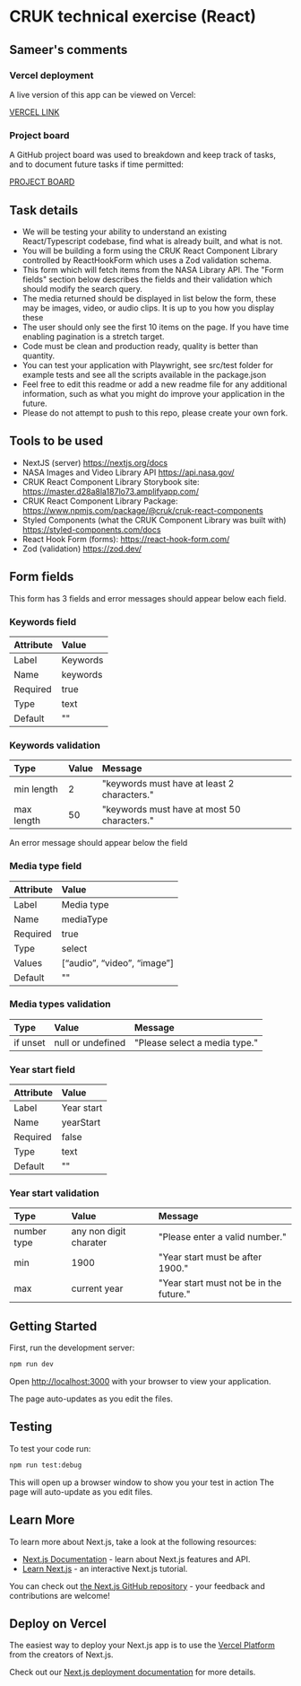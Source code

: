 # CRUK technical exercise (React)

## Sameer's comments

### Vercel deployment

A live version of this app can be viewed on Vercel:

[VERCEL LINK](https://react-exercise-cr.vercel.app/)

### Project board

A GitHub project board was used to breakdown and keep track of tasks, and to document future tasks if time permitted:

[PROJECT BOARD](https://github.com/users/ThatSameer/projects/4/views/1)

## Task details

- We will be testing your ability to understand an existing React/Typescript codebase, find what is already built, and what is not.
- You will be building a form using the CRUK React Component Library controlled by ReactHookForm which uses a Zod validation schema.
- This form which will fetch items from the NASA Library API. The "Form fields" section below describes the fields and their validation which should modify the search query.
- The media returned should be displayed in list below the form, these may be images, video, or audio clips. It is up to you how you display these
- The user should only see the first 10 items on the page. If you have time enabling pagination is a stretch target.
- Code must be clean and production ready, quality is better than quantity.
- You can test your application with Playwright, see src/test folder for example tests and see all the scripts available in the package.json
- Feel free to edit this readme or add a new readme file for any additional information, such as what you might do improve your application in the future.
- Please do not attempt to push to this repo, please create your own fork.

## Tools to be used

- NextJS (server) https://nextjs.org/docs
- NASA Images and Video Library API https://api.nasa.gov/
- CRUK React Component Library Storybook site: https://master.d28a8la187lo73.amplifyapp.com/
- CRUK React Component Library Package: https://www.npmjs.com/package/@cruk/cruk-react-components
- Styled Components (what the CRUK Component Library was built with) https://styled-components.com/docs
- React Hook Form (forms): https://react-hook-form.com/
- Zod (validation) https://zod.dev/

## Form fields

This form has 3 fields and error messages should appear below each field.

### Keywords field

| Attribute | Value    |
| :-------- | :------- |
| Label     | Keywords |
| Name      | keywords |
| Required  | true     |
| Type      | text     |
| Default   | ""       |

### Keywords validation

| Type       | Value | Message                                     |
| :--------- | :---- | :------------------------------------------ |
| min length | 2     | "keywords must have at least 2 characters." |
| max length | 50    | "keywords must have at most 50 characters." |

An error message should appear below the field

### Media type field

| Attribute | Value                       |
| :-------- | :-------------------------- |
| Label     | Media type                  |
| Name      | mediaType                   |
| Required  | true                        |
| Type      | select                      |
| Values    | [“audio”, “video”, “image”] |
| Default   | ""                          |

### Media types validation

| Type     | Value             | Message                       |
| :------- | :---------------- | :---------------------------- |
| if unset | null or undefined | "Please select a media type." |

### Year start field

| Attribute | Value      |
| :-------- | :--------- |
| Label     | Year start |
| Name      | yearStart  |
| Required  | false      |
| Type      | text       |
| Default   | ""         |

### Year start validation

| Type        | Value                  | Message                                 |
| :---------- | :--------------------- | :-------------------------------------- |
| number type | any non digit charater | "Please enter a valid number."          |
| min         | 1900                   | "Year start must be after 1900."        |
| max         | current year           | "Year start must not be in the future." |

## Getting Started

First, run the development server:

```bash
npm run dev
```

Open [http://localhost:3000](http://localhost:3000) with your browser to view your application.

The page auto-updates as you edit the files.

## Testing

To test your code run:

```bash
npm run test:debug
```

This will open up a browser window to show you your test in action
The page will auto-update as you edit files.

## Learn More

To learn more about Next.js, take a look at the following resources:

- [Next.js Documentation](https://nextjs.org/docs) - learn about Next.js features and API.
- [Learn Next.js](https://nextjs.org/learn) - an interactive Next.js tutorial.

You can check out [the Next.js GitHub repository](https://github.com/vercel/next.js/) - your feedback and contributions are welcome!

## Deploy on Vercel

The easiest way to deploy your Next.js app is to use the [Vercel Platform](https://vercel.com/new?utm_medium=default-template&filter=next.js&utm_source=create-next-app&utm_campaign=create-next-app-readme) from the creators of Next.js.

Check out our [Next.js deployment documentation](https://nextjs.org/docs/deployment) for more details.
